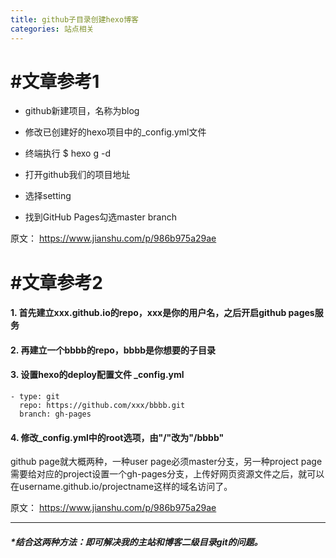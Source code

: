 ```yaml
---
title: github子目录创建hexo博客
categories: 站点相关
---
```


# #文章参考1

*   github新建项目，名称为blog
*   修改已创建好的hexo项目中的_config.yml文件
    
*   终端执行 $ hexo g -d
*   打开github我们的项目地址
*   选择setting
*   找到GitHub Pages勾选master branch

原文：
https://www.jianshu.com/p/986b975a29ae

# #文章参考2

#### 1\. 首先建立xxx.github.io的repo，xxx是你的用户名，之后开启github pages服务

#### 2\. 再建立一个bbbb的repo，bbbb是你想要的子目录

#### 3\. 设置hexo的deploy配置文件 _config.yml

    - type: git
      repo: https://github.com/xxx/bbbb.git
      branch: gh-pages


#### 4\. 修改_config.yml中的root选项，由"/"改为"/bbbb"

github page就大概两种，一种user page必须master分支，另一种project page需要给对应的project设置一个gh-pages分支，上传好网页资源文件之后，就可以在username.github.io/projectname这样的域名访问了。

原文：
https://www.jianshu.com/p/986b975a29ae

---
##### *结合这两种方法：即可解决我的主站和博客二级目录git的问题。

